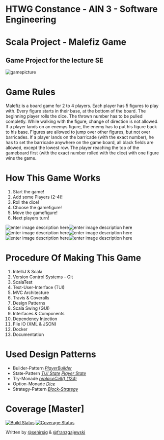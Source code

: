 # HTWG Constance - AIN 3 - Software Engineering
# Scala Project - Malefiz Game
## Game Project for the lecture SE

![gamepicture](https://user-images.githubusercontent.com/81407658/114448533-f96ce480-9bd3-11eb-93a7-74dc0941f6c1.jpg)


# Game Rules
Malefiz is a board game for 2 to 4 players. Each player has 5 figures to play with. Every figure starts in their base, at the bottom of the board. The beginning player rolls the dice. The thrown number has to be pulled completly. While walking with the figure, change of direction is not allowed. If a player lands on an enemys figure, the enemy has to put his figure back to his base. Figures are allowed to jump over other figures, but not over barricades. If a player lands on the barricade (with the exact number), he has to set the barricade anywhere on the game board, all black fields are allowed, except the lowest row. The player reaching the top of the gameboard first (with the exact number rolled with the dice) with one figure wins the game.

# How This Game Works

 1. Start the game!
 2. Add some Players (2-4)!
 3. Roll the dice!
 4. Choose the gamefigure!
 5. Move the gamefigure!
 6. Next players turn!

![enter image description here](https://lh3.googleusercontent.com/krqGOhvupUlYfQ9xjWk4xClA_ohwlnnH78OxVCoK8a-yqXFfMlH45zX1w17Nij6_5gSND8b-IpuJUNchyF1HyvDlEInhphEipiwRILpp80_PakCUf2nLnmtoBLtoug2BZAYTcTbcYaGdK42Jx4Ip8zpO2HnTHUDz7HF_dpqTvXxNjbeDjKslFGTsknUV8xKJiQ31311vO72P_ueLW4mesjRddGydhEy2Zw_mjVL_fIQDZWcC6taJzBgQYKdxXRr5d06rKwDHqpqOPrh4w7pK9U-QkQCnCWSZwovOs0PJZ7vFUtmPXb222mRY_CF408LloQKSJ4ircbCT839LGsXjAUwvAmrBE-MdUEcv3IiLgDJWBLTcREbwdNh7erFNUjrpj0CEadDtuSlwKSrZ6DiJcHZOtaJk1LJoZpwSb1DmXLLyKEB81v8LJ3LMeyTNVFhD-inbpJVYj94bn8RQRucr0YOPXfyKFHRgUwqUQh59d0y9orYSHdXLSQMVA4N-_wK8FBhwxj5Yb7WE91rV_StnVDAYqx8ZijdriG3fcj2dvyFt0nPZe5f22qV9kcju6bCKlMtx_gan2MuKZA2wwGT3sl6E9UmGqWFCsdvp0G17cyu-wf_OwowQLxSPuNwJQcKw6n0zAPTx1_aNCCifmk6F57g7o6aS-PxqNTpaVb11u3Df1g8siHac1Q5yWpq8JGXiINy2V9aCt9mgThYkDHBoHVQ=w300-h407-no?authuser=0)![enter image description here](https://lh3.googleusercontent.com/xlw4OuzJg0jwsEJEl0gYjhrB1OycqfPqjMqj9YthjEsgce2RqFVYSi2FT80HPiwIlVtVQ4lp7wwKPQrkjS1VDise3dFczzxyhhnqRsh_fhYb9jhg6ZiUvgwv9xOpcsbslc30GQ7GLYtByXfRRGqoF0vlJUxSSns0lNrFQWk0BqrG6p9ICQ1E7NvtWwj1iQOoZ-QA3HZesyUQjrlI_YZ5TvtLb-dGt0eUsIZmk7pksEYAwjuZlmGOMzn4JRof9Y-S7iXom3XaSa8nikumDWQEwXWkE3VKwt8Byi6hzEggc7RMAoofdbcFINMsq0v0xp3wO9WlLthpZnBCN6wCRTx83XB8Crr6KON08SGCmEstAP3GCZ-WAb0zVczCYZrzh3cathJtW7K_2i1st8U7hP8u63t6AMJsJ1AlSvGv8mTtMU15kDzLn9uzaO-A_Ki4KiS3_45q0tT38vj93RAQHTuzW_xGuPm5gZM2SR18USpXMV5uB9JtQivCp6aJMHbtHB4qAusyLn4dleT278m2_64gwJxL5_fAAAVHOryxUwpjzK24S9IAsOuLz5zD5NlFMCswnbuXPyG7uYTZ92XwLnkmkwQNwxZYp_Yg7XM7tkQZWBX35rHWAOSVAF0uYWaMdlD6IdrYj3Q_Wxn2Nrk0PiImnaIX1GTCAj2tmDgsdLiK53j_U9bhu8ICSJm1WYddYnKiBxA07fgXo8-Dk8bvJUgTyxk=w300-h407-no?authuser=0)![enter image description here](https://lh3.googleusercontent.com/Y5ZCGrGB_RGQNZHPy8cMsEM4ysrbRERoPqa56Fhh-AiADuZy8hTqIxp31B4djHtWmIFu-o9NcVEdI1KAxZJUY0HUlcb-yEqM9sN91mjgRR1BgkxQIPTjjhUJpHyNffSfpAi0HS7vL3ZvGsqr1m6jXO4S1HGjZYECDZe4mLF5uLfV5oWtkhvVR-7KunugD70LW1sKrPRY0iZTUVg64-a6jpxzAOgkTAStI8JbJ7iO4nkxXNp20B8aO40Aa2KWLx5i_vDnpo6NwxvuhKh8Gzc-5IaNE5n4n60wjlTpDnzJOSVsosw36awIOTObVRN9LUxpLu5acdyTfo-rQiUarOwEmW80M_gu5DqwYlOhP1bjQI3oaDbOqJ9kChCcI9Awn6SMxjWiu_uvuguUpTmjErfGLCRQLlQ9vvq7FRSjd6rIsliAY4pDQ8SGKJhqhb1S8CbzZwUQk2DyouhBetB-uo5TUR_MbLLiuXfiuBUXlEsj2Miub_S0zGLnkz75XQps_NXV2WHiIdx3bi0_Vgnzg0aeJzZZLUT5jVEREExWvzbPv2cc-Jtzm-zazsXVWlwCSfSujuz3_ZFv16ydgJlTHLwD7GO8Zl_hlmP6SqS1UbM9ySY1xt6pBG9hrhOkJwQNfruaqxTpTZd4z8tHkj7amFIQTyZ7yrAAOE5HS8nKRIhryfq-n3uFggw51k9rkDYplnQfIaCvYm2JYFg1C6yg8xZ9biI=w300-h409-no?authuser=0)![enter image description here](https://lh3.googleusercontent.com/db4qf_dheqfvao5VsP6TusfhDhrQXHzFLT5BKM1O6E3ZAZsRn8SLOXXcoTcOl1_QnKsNPaDPo3hXgBhpJJkvZ2LbGRcgI__ZF63Q7DfTOTTsDactVy0vWrQR4o8tkNsCh5lReqUoMDu4U6c_J6e533OnDSBQJJc42dVJjK6aE2AMlpjBy2OtWkpAQndPjXzJggnHl9162gbrxliHZMDV0MYBTwxfw1XbsF8mQSCr2E0pfbtouRGlXTdSrd1sNPnMe9Ff0C7CnCpjYiH1_EiSSyWH79iBAAgPKcPeaP7V6BNt0_qJRDjEHJjiVLddThWkQfodfA2LyiogefP3iH_QcV5GcEqaeTLmXA5Cu2DgblItBBimIvlXxem5eGu-bcAszua8v3GYfO-6stn5fxF7mSj08z4arwjECf-rHrjhAIMFlFcQVdUDcolWUm9EDHBE7yUEyGTDt-StQVBWHq6njnxghX39aa-m1Ja1eDo5sNmqJiR2b4Um-iexcRT8VGRnR04R9VcyHTG8s6bwsJ2XpoqZPeWaJOSmUHl9IphQZE1jMHGAdA_Yym9mtlFvlkfBsoVQci-vvJ_rweR4R8WRXLA45mLo4UiU6POE-XWFKCUcxmd9mY39fJBbW4dZytqaWmdpYoBBDkYjfCRp29XVeAtZyTHqvFtRfYewwFfTlhT8y8IHLnY1lFq-SnERJit8uMgdu1YwH8syRpFlmVOfUdw=w300-h406-no?authuser=0)![enter image description here](https://lh3.googleusercontent.com/F9tyI32MvGRt1lhRIUJdEwF59iQI1YrWMDFUUDbTNKA3udEXYpPoD3E6iv8v6MmUOFg-yXc4PidELs7xNiLbMMT7QlRxHKadk-mTKroq4ZE6M9T1tFpB4gKZN-7KTn0nL4MHraLBt8HfvDC7OPxJUWHlEYV9b-2-cvWXZinFkhSu8pf9d8PcNh1kXnamNywwdmFHsKI9Fk1jV4Zg5rqeXlSi9nMl5hZfB5MNcY5YC-Tf4YsATjPYkhPVlbS-pUFz5BNUpdqsuC3MX64EmOPavHdBo7rppILD0hKlCpD8-65c0eGyxJXQHXFXIP2MjIvKv5HbpcGfq2tTM8YSytoLCh9GlvMuQw-11t0ctkqpwimNz44q5-JpszOOW-srAU_iz0AexT8_T7slB-2AmOVZuoFFjAyc5Qn8pj6l8xT8lNiDVp70NLcYoc3eRc-JIc4e4IoYmnheMJYecP_tZsLmCnlFOOdP9my3C1i_PgCQO0dIg9VW_ku6vGm3AE-qCgjCYOwEtu55d50VVbtfL8HD9saS_tjKV02KMZDxRyYjvVoDrwMQpkPRo5V-ZiAtP272w1jiX1QCw0ZNhJ53_wFmiixwTTZ26gZw6cO5HCGaNWPfKSEQBNB2C5kM56NAP3Sg-_GAYWN2JCNMpSAIqPb5ikyz3vA2HtDfUmwnDA1XAkA94Iuj_gGh8r0dol7WEY8Beq-q5TkVtP9v6S-HFyfmWQo=w300-h407-no?authuser=0)![enter image description here](https://lh3.googleusercontent.com/CGv7fZLTnQcpkCepDM1Ni6dnVB-bCx5QanxS76kNmMwc8F74jvxwNEH0AE0SZ1C0pjy-v0VNBEMhSUT8w1-9lO6JaZZMWxm_TN7ZBL_0X7hq0oG7aWwKXixbNTN8v0oAjLNANXQDHqW0MljDen70DVBycmLkibmN0HOJCCF-7luOq6mZUc-yzvhl54TsAd_rWm6yywm4VtAAJjCgyU3Ndh6aqsX-Ja4gqf0lZq2qeqbAa7c6z8CjlZTBUXzfpXFjSXYUEgVEr_7ZijtwZzQ0iJyx-1mLzjWU4mlCrn9iy0oDhHYtj0CdRwNVuIjbnggSYU4qlaVGaKuIvZhhuJKHj_bpHB20Uqex-3Es1b1rIPrs2_4SDMj1R_H-7Mnu26eeqmeRTCDo7FP8N_JvnQBoOwvAPslrVgt9tzDdrTg5t2ry4rwGCkGkD4ASBuyjJqoWuzu_lvHKyW1M91i4LrfV6Q5oBwuqMW2tF0j-WEJ1hoc7Aiy7GsjVoOWqA7RVSa4IafMDs_h4vcXSjr8cRp9K6VWvs4jpbjyG0kIvW9NzyRJDooyCg0fOPD0KNydG0NuMHOI4mRGlC0loqIuSqkqOMXh6dp4nJX2xwxU0DfgsMLnKpVlyjRZ7FjOrkUntLs860sSTPVNZhzkyTrFHx3l_GXhGVzIkRkVUM557K7A_msMPODeypoOMqmZN-pNz9VV60KpsOTRBwvDd-tv52z9lLKU=w300-h406-no?authuser=0)

# Procedure Of Making This Game

 1. IntelliJ & Scala
 2. Version Control Systems - Git
 3. ScalaTest
 4. Text-User-Interface (TUI)
 5. MVC Architecture
 6. Travis & Coveralls
 7. Design Patterns
 8. Scala Swing (GUI)
 9. Interfaces & Components
 10. Dependency Injection
 11. File IO (XML & JSON)
 12. Docker 
 13. Documentation


# Used Design Patterns
* Builder-Pattern *[PlayerBuilder](https://github.com/franzgajewski/malefiz/blob/master/src/main/scala/de/htwg/se/malefiz/model/playerComponent/PlayerBuilder.scala)*
* State-Pattern [*TUI State*](https://github.com/franzgajewski/malefiz/blob/master/src/main/scala/de/htwg/se/malefiz/aview/TUIState.scala)  [*Player State*](https://github.com/franzgajewski/malefiz/blob/master/src/main/scala/de/htwg/se/malefiz/controller/controllerComponent/PlayerState.scala)
* Try-Monade [*replaceCell() (124)*](https://github.com/franzgajewski/malefiz/blob/master/src/main/scala/de/htwg/se/malefiz/controller/controllerComponent/PlayerState.scala)
* Option-Monade [*Dice*](https://github.com/franzgajewski/malefiz/blob/master/src/main/scala/de/htwg/se/malefiz/model/gameboardComponent/gameboardBaseImpl/Dice.scala)
* Strategy-Pattern [*Block-Strategy*](https://github.com/franzgajewski/malefiz/blob/master/src/main/scala/de/htwg/se/malefiz/util/BlockStrategy.scala)
# Coverage [Master]
[![Build Status](https://travis-ci.org/franzgajewski/malefiz.svg?branch=master&kill_cache=1)](https://travis-ci.org/franzgajewski/malefiz) [![Coverage Status](https://coveralls.io/repos/github/franzgajewski/malefiz/badge.svg?branch=master&kill_cache=1)](https://coveralls.io/github/franzgajewski/malefiz?branch=master&kill_cache=1)

Written by [@sehirsig](https://github.com/sehirsig/) & [@franzgajewski](https://github.com/franzgajewski/)
